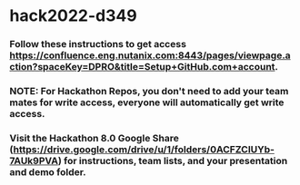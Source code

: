 # hack2022-d349
### Follow these instructions to get access https://confluence.eng.nutanix.com:8443/pages/viewpage.action?spaceKey=DPRO&title=Setup+GitHub.com+account.
### NOTE: For Hackathon Repos, you don't need to add your team mates for write access, everyone will automatically get write access.
### Visit the Hackathon 8.0 Google Share (https://drive.google.com/drive/u/1/folders/0ACFZCIUYb-7AUk9PVA) for instructions, team lists, and your presentation and demo folder.
